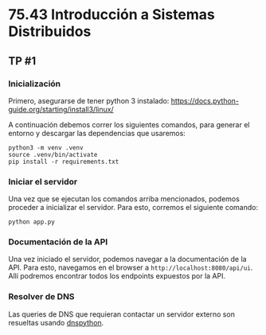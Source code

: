 # 75.43 Introducción a Sistemas Distribuidos
## TP #1

### Inicialización
Primero, asegurarse de tener python 3 instalado: https://docs.python-guide.org/starting/install3/linux/

A continuación debemos correr los siguientes comandos, para generar el entorno y descargar las dependencias que usaremos:

    python3 -m venv .venv
    source .venv/bin/activate
    pip install -r requirements.txt

### Iniciar el servidor
Una vez que se ejecutan los comandos arriba mencionados, podemos proceder a inicializar el servidor. Para esto, corremos el siguiente comando:

    python app.py

### Documentación de la API
Una vez iniciado el servidor, podemos navegar a la documentación de la API. Para esto, navegamos en el browser a `http://localhost:8080/api/ui`.
Allí podremos encontrar todos los endpoints expuestos por la API.

### Resolver de DNS
Las queries de DNS que requieran contactar un servidor externo son resueltas usando 
[dnspython](http://www.dnspython.org/docs/1.16.0/).
